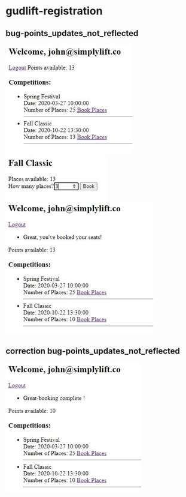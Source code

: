 # gudlift-registration

## bug-points_updates_not_reflected

![Alt text](https://github.com/molly-muffin/P11_OC_Gudlft/blob/3.bug-points_updates_not_reflected/Python_Testing-master/images/error1.JPG)  
![Alt text](https://github.com/molly-muffin/P11_OC_Gudlft/blob/3.bug-points_updates_not_reflected/Python_Testing-master/images/error2.JPG)  
![Alt text](https://github.com/molly-muffin/P11_OC_Gudlft/blob/3.bug-points_updates_not_reflected/Python_Testing-master/images/error3.JPG)

## correction bug-points_updates_not_reflected
![Alt text](https://github.com/molly-muffin/P11_OC_Gudlft/blob/3.bug-points_updates_not_reflected/Python_Testing-master/images/correction1.JPG)
